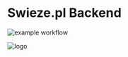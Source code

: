 # Swieze.pl Backend

![example workflow](https://github.com/30james00/swiezebackend/actions/workflows/dotnet.yml/badge.svg)

![logo](https://cdn.discordapp.com/attachments/822513310255677460/886696316766392330/marchew.png)
